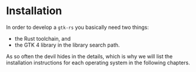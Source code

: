 # Installation

In order to develop a `gtk-rs` you basically need two things:

- the Rust toolchain, and
- the GTK 4 library in the library search path.

As so often the devil hides in the details, which is why we will list the installation instructions for each operating system in the following chapters.